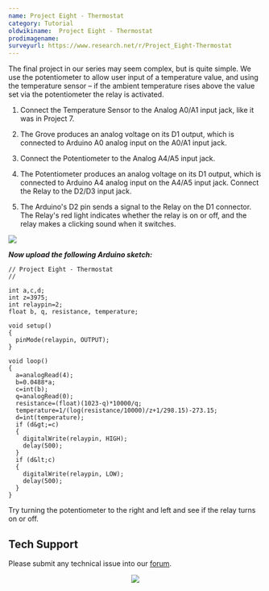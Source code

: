 ```yaml
---
name: Project Eight - Thermostat
category: Tutorial
oldwikiname:  Project Eight - Thermostat
prodimagename:  
surveyurl: https://www.research.net/r/Project_Eight-Thermostat
---
```


The final project in our series may seem complex, but is quite simple. We use the potentiometer to allow user input of a temperature value, and using the temperature sensor – if the ambient temperature rises above the value set via the potentiometer the relay is activated.

1.  Connect the Temperature Sensor to the Analog A0/A1 input jack, like it was in Project 7.
2.  The Grove produces an analog voltage on its D1 output, which is connected to Arduino A0 analog input on the A0/A1 input jack.

3.  Connect the Potentiometer to the Analog A4/A5 input jack.

4.  The Potentiometer produces an analog voltage on its D1 output, which is connected to Arduino A4 analog input on the A4/A5 input jack.
 Connect the Relay to the D2/D3 input jack.

5.  The Arduino's D2 pin sends a signal to the Relay on the D1 connector. The Relay's red light indicates whether the relay is on or off, and the relay makes a clicking sound when it switches.

 ![](https://files.seeedstudio.com/wiki/Project_Eight-Thermostat/img/Conn-eight.jpg)

 _**Now upload the following Arduino sketch:**_

```
// Project Eight - Thermostat
//

int a,c,d;
int z=3975;
int relaypin=2;
float b, q, resistance, temperature;

void setup()
{
  pinMode(relaypin, OUTPUT);
}

void loop()
{
  a=analogRead(4);
  b=0.0488*a;
  c=int(b);
  q=analogRead(0);
  resistance=(float)(1023-q)*10000/q;
  temperature=1/(log(resistance/10000)/z+1/298.15)-273.15;
  d=int(temperature);
  if (d&gt;=c)
  {
    digitalWrite(relaypin, HIGH);
    delay(500);
  }
  if (d&lt;c)
  {
    digitalWrite(relaypin, LOW);
    delay(500);
  }
}
```
Try turning the potentiometer to the right and left and see if the relay turns on or off.

## Tech Support
Please submit any technical issue into our [forum](https://forum.seeedstudio.com/). <br /><p style="text-align:center"><a href="https://www.seeedstudio.com/act-4.html?utm_source=wiki&utm_medium=wikibanner&utm_campaign=newproducts" target="_blank"><img src="https://files.seeedstudio.com/wiki/Wiki_Banner/new_product.jpg" /></a></p>